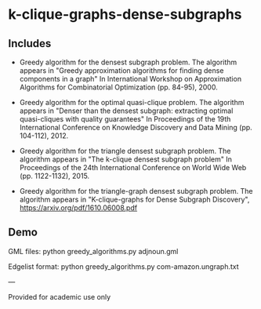 # k-clique-graphs-dense-subgraphs

Includes
-----------

- Greedy algorithm for the densest subgraph problem.
  The algorithm appears in "Greedy approximation algorithms for finding dense components in a graph" In International Workshop on Approximation Algorithms for Combinatorial Optimization (pp. 84-95), 2000.

- Greedy algorithm for the optimal quasi-clique problem.
  The algorithm appears in "Denser than the densest subgraph: extracting optimal quasi-cliques with quality guarantees" In Proceedings of the 19th International Conference on Knowledge Discovery and Data Mining (pp. 104-112), 2012.

- Greedy algorithm for the triangle densest subgraph problem. 
  The algorithm appears in "The k-clique densest subgraph problem" In Proceedings of the 24th International Conference on World Wide Web (pp. 1122-1132), 2015.

- Greedy algorithm for the triangle-graph densest subgraph problem.
  The algorithm appears in "K-clique-graphs for Dense Subgraph Discovery", https://arxiv.org/pdf/1610.06008.pdf

Demo
------------ 
GML files: python greedy_algorithms.py adjnoun.gml

Edgelist format: python greedy_algorithms.py com-amazon.ungraph.txt

— 

Provided for academic use only
